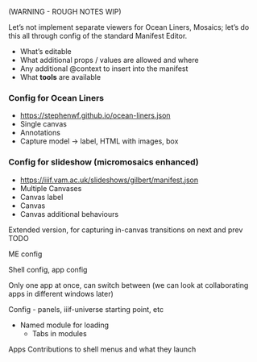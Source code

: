 (WARNING - ROUGH NOTES WIP)

Let’s not implement separate viewers for Ocean Liners, Mosaics; let’s do this all through config of the standard Manifest Editor.

* What’s editable
* What additional props / values are allowed and where
* Any additional @context to insert into the manifest
* What **tools** are available

### Config for Ocean Liners

* https://stephenwf.github.io/ocean-liners.json 
* Single canvas
* Annotations
* Capture model -> label, HTML with images, box

### Config for slideshow (micromosaics enhanced)

* https://iiif.vam.ac.uk/slideshows/gilbert/manifest.json 
* Multiple Canvases
* Canvas label
* Canvas 
* Canvas additional behaviours

Extended version, for capturing in-canvas transitions on next and prev
TODO

ME config

Shell config, app config

Only one app at once, can switch between (we can look at collaborating apps in different windows later)

Config - panels, iiif-universe starting point, etc

* Named module for loading
    * Tabs in modules

Apps Contributions to shell menus and what they launch
